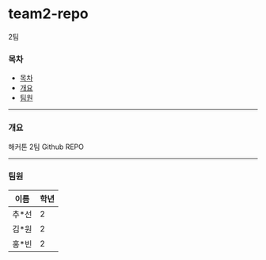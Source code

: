 # team2-repo
2팀


### 목차
 * [목차](#목차)
 * [개요](#개요)
 * [팀원](#팀원)
   
***

### 개요
해커톤 2팀 Github REPO

***

### 팀원
| 이름 | 학년 |
| --- | --- |
| 추*선 | 2 |
| 김*원 | 2 |
| 홍*빈 | 2 |
